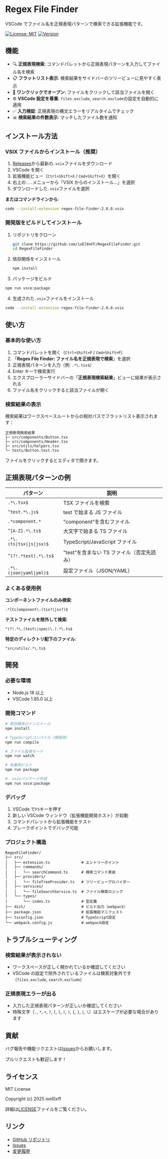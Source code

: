 # Regex File Finder

VSCode でファイル名を正規表現パターンで検索できる拡張機能です。

[![License: MIT](https://img.shields.io/badge/License-MIT-yellow.svg)](https://opensource.org/licenses/MIT)
[![Version](https://img.shields.io/badge/version-2.0.0-blue.svg)](https://github.com/ioEl0xFF/RegexFileFinder)

## 機能

- 🔍 **正規表現検索**: コマンドパレットから正規表現パターンを入力してファイル名を検索
- 📋 **フラットリスト表示**: 検索結果をサイドバーのツリービューに見やすく表示
- 📂 **ワンクリックでオープン**: ファイルをクリックして該当ファイルを開く
- ⚙️ **VSCode 設定を尊重**: `files.exclude`, `search.exclude`の設定を自動的に適用
- ✅ **入力検証**: 正規表現の構文エラーをリアルタイムでチェック
- 📊 **検索結果の件数表示**: マッチしたファイル数を通知

## インストール方法

### VSIX ファイルからインストール（推奨）

1. [Releases](https://github.com/ioEl0xFF/RegexFileFinder/releases)から最新の`.vsix`ファイルをダウンロード
2. VSCode を開く
3. 拡張機能ビュー（`Ctrl+Shift+X` / `Cmd+Shift+X`）を開く
4. 右上の`...`メニューから「VSIX からのインストール...」を選択
5. ダウンロードした`.vsix`ファイルを選択

**またはコマンドラインから**:

```bash
code --install-extension regex-file-finder-2.0.0.vsix
```

### 開発版をビルドしてインストール

1. リポジトリをクローン
   ```bash
   git clone https://github.com/ioEl0xFF/RegexFileFinder.git
   cd RegexFileFinder
   ```
2. 依存関係をインストール
   ```bash
   npm install
   ```
3. パッケージをビルド
```bash
npm run vsce:package
```
4. 生成された`.vsix`ファイルをインストール
```bash
code --install-extension regex-file-finder-2.0.0.vsix
```

## 使い方

### 基本的な使い方

1. コマンドパレットを開く（`Ctrl+Shift+P` / `Cmd+Shift+P`）
2. 「**Regex File Finder: ファイル名を正規表現で検索**」を選択
3. 正規表現パターンを入力（例: `.*\.tsx$`）
4. Enter キーで検索実行
5. エクスプローラーサイドバーの「**正規表現検索結果**」ビューに結果が表示される
6. ファイル名をクリックすると該当ファイルが開く

### 検索結果の表示

検索結果はワークスペースルートからの相対パスでフラットリスト表示されます：

```
正規表現検索結果
├─ src/components/Button.tsx
├─ src/components/Header.tsx
├─ src/utils/helpers.tsx
└─ tests/Button.test.tsx
```

ファイルをクリックするとエディタで開きます。

## 正規表現パターンの例

| パターン                  | 説明                                       |
| ------------------------- | ------------------------------------------ |
| `.*\.tsx$`                | TSX ファイルを検索                         |
| `^test.*\.js$`            | test で始まる JS ファイル                  |
| `.*component.*`           | "component"を含むファイル                  |
| `^[A-Z].*\.ts$`           | 大文字で始まる TS ファイル                 |
| `.*\.(ts\|tsx\|js\|jsx)$` | TypeScript/JavaScript ファイル             |
| `^(?!.*test).*\.ts$`      | "test"を含まない TS ファイル（否定先読み） |
| `.*\.(json\|yaml\|yml)$`  | 設定ファイル（JSON/YAML）                  |

### よくある使用例

**コンポーネントファイルのみ検索**:

```regex
.*[Cc]omponent\.(tsx?|jsx?)$
```

**テストファイルを除外して検索**:

```regex
^(?!.*\.(test\|spec)\.).*\.ts$
```

**特定のディレクトリ配下のファイル**:

```regex
^src/utils/.*\.ts$
```

## 開発

### 必要な環境

- Node.js 18 以上
- VSCode 1.85.0 以上

### 開発コマンド

```bash
# 依存関係のインストール
npm install

# TypeScriptコンパイル（開発用）
npm run compile

# ファイル監視モード
npm run watch

# 本番用ビルド
npm run package

# .vsixパッケージ作成
npm run vsce:package
```

### デバッグ

1. VSCode で`F5`キーを押す
2. 新しい VSCode ウィンドウ（拡張機能開発ホスト）が起動
3. コマンドパレットから拡張機能をテスト
4. ブレークポイントでデバッグ可能

### プロジェクト構造

```
RegexFileFinder/
├── src/
│   ├── extension.ts              # エントリーポイント
│   ├── commands/
│   │   └── searchCommand.ts      # 検索コマンド実装
│   ├── providers/
│   │   └── fileTreeProvider.ts   # ツリービュープロバイダー
│   ├── services/
│   │   └── fileSearchService.ts  # ファイル検索ロジック
│   └── types/
│       └── index.ts              # 型定義
├── dist/                         # ビルド出力（webpack）
├── package.json                  # 拡張機能マニフェスト
├── tsconfig.json                 # TypeScript設定
└── webpack.config.js             # webpack設定
```

## トラブルシューティング

### 検索結果が表示されない

- ワークスペースが正しく開かれているか確認してください
- VSCode の設定で除外されているファイルは検索対象外です（`files.exclude`, `search.exclude`）

### 正規表現エラーが出る

- 入力した正規表現パターンが正しいか確認してください
- 特殊文字（`.`, `*`, `+`, `?`, `[`, `]`, `(`, `)`, `{`, `}`, `|`, `\`）はエスケープが必要な場合があります

## 貢献

バグ報告や機能リクエストは[Issues](https://github.com/ioEl0xFF/RegexFileFinder/issues)からお願いします。

プルリクエストも歓迎します！

## ライセンス

MIT License

Copyright (c) 2025 ioel0xff

詳細は[LICENSE](LICENSE)ファイルをご覧ください。

## リンク

- [GitHub リポジトリ](https://github.com/ioEl0xFF/RegexFileFinder)
- [Issues](https://github.com/ioEl0xFF/RegexFileFinder/issues)
- [変更履歴](CHANGELOG.md)

